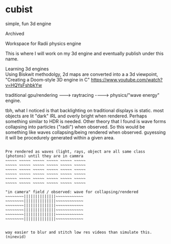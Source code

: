 # cubist

simple, fun 3d engine






Archived

Workspace for Radii physics engine

This is where I will work on my 3d engine and eventually publish under this name.

Learning 3d engines <br>
Using Biskwit methodolgy, 2d maps are converted into a a 3d viewpoint, "Creating a Doom-style 3D engine in C" https://www.youtube.com/watch?v=HQYsFshbkYw</p>

traditional gpu/rendering ---> raytracing ----> physics/"wave energy" engine.

tbh, what I noticed is that backlighting on traditional displays is static. most objects are lit "dark" IRL and overly bright when rendered. Perhaps something similar to HDR is needed. Other theory that I found is wave forms collapsing into particles ("radii") when observed. So this would be something like waves collapsing/being rendered when observed. guyessing it will be procedurely generated within a given area.

~~~~~ Waves | radii

Pre rendered as waves (light, rays, object are all same class (photons) until they are in cammra
~~~~~ ~~~~~ ~~~~~ ~~~~~ ~~~~~ ~~~~~ 
~~~~~ ~~~~~ ~~~~~ ~~~~~ ~~~~~ ~~~~~ 
~~~~~ ~~~~~ ~~~~~ ~~~~~ ~~~~~ ~~~~~ 
~~~~~ ~~~~~ ~~~~~ ~~~~~ ~~~~~ ~~~~~ 
~~~~~ ~~~~~ ~~~~~ ~~~~~ ~~~~~ ~~~~~ 
~~~~~ ~~~~~ ~~~~~ ~~~~~ ~~~~~ ~~~~~ 

"in camera" field / observed: wave for collapsing/rendered 
~~~~~~~~||||||||||||||~~~~~~~~~~~~
~~~~~~~~||||||||||||||~~~~~~~~~~~~
~~~~~~~~||||||||||||||~~~~~~~~~~~~
~~~~~~~~||||||||||||||~~~~~~~~~~~~
~~~~~~~~||||||||||||||~~~~~~~~~~~~
~~~~~~~~||||||||||||||~~~~~~~~~~~~


way easier to blur and stitch low res videos than simulate this. (ninevid)
